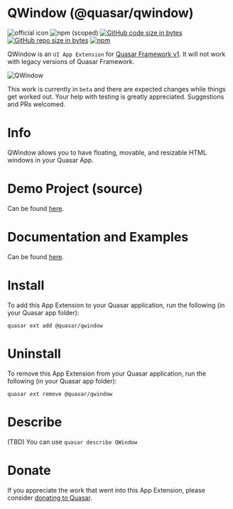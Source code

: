 QWindow (@quasar/qwindow)
===

![official icon](https://img.shields.io/badge/Quasar%201.0-Official%20UI%20App%20Extension-blue.svg)
![npm (scoped)](https://img.shields.io/npm/v/@quasar/quasar-app-extension-qwindow.svg?style=plastic)
[![GitHub code size in bytes](https://img.shields.io/github/languages/code-size/quasarframework/app-extension-qwindow.svg)]()
[![GitHub repo size in bytes](https://img.shields.io/github/repo-size/quasarframework/app-extension-qwindow.svg)]()
[![npm](https://img.shields.io/npm/dt/@quasar/quasar-app-extension-qwindow.svg)](https://www.npmjs.com/package/@quasar/quasar-app-extension-qwindow)

QWindow is an `UI App Extension` for [Quasar Framework v1](https://v1.quasar-framework.org/). It will not work with legacy versions of Quasar Framework.

![QWindow](https://github.com/quasarframework/app-extension-qwindow/blob/dev/demo/src/statics/qwindow.png)

This work is currently in `beta` and there are expected changes while things get worked out. Your help with testing is greatly appreciated. Suggestions and PRs welcomed.

# Info
QWindow allows you to have floating, movable, and resizable HTML windows in your Quasar App.

# Demo Project (source)
Can be found [here](https://github.com/quasarframework/app-extension-qwindow/tree/master/demo).

# Documentation and Examples
Can be found [here](https://quasarframework.github.io/app-extension-qwindow).

# Install
To add this App Extension to your Quasar application, run the following (in your Quasar app folder):
```
quasar ext add @quasar/qwindow
```

# Uninstall
To remove this App Extension from your Quasar application, run the following (in your Quasar app folder):
```
quasar ext remove @quasar/qwindow
```

# Describe
(TBD) You can use `quasar describe QWindow`

# Donate
If you appreciate the work that went into this App Extension, please consider [donating to Quasar](https://donate.quasar.dev).
